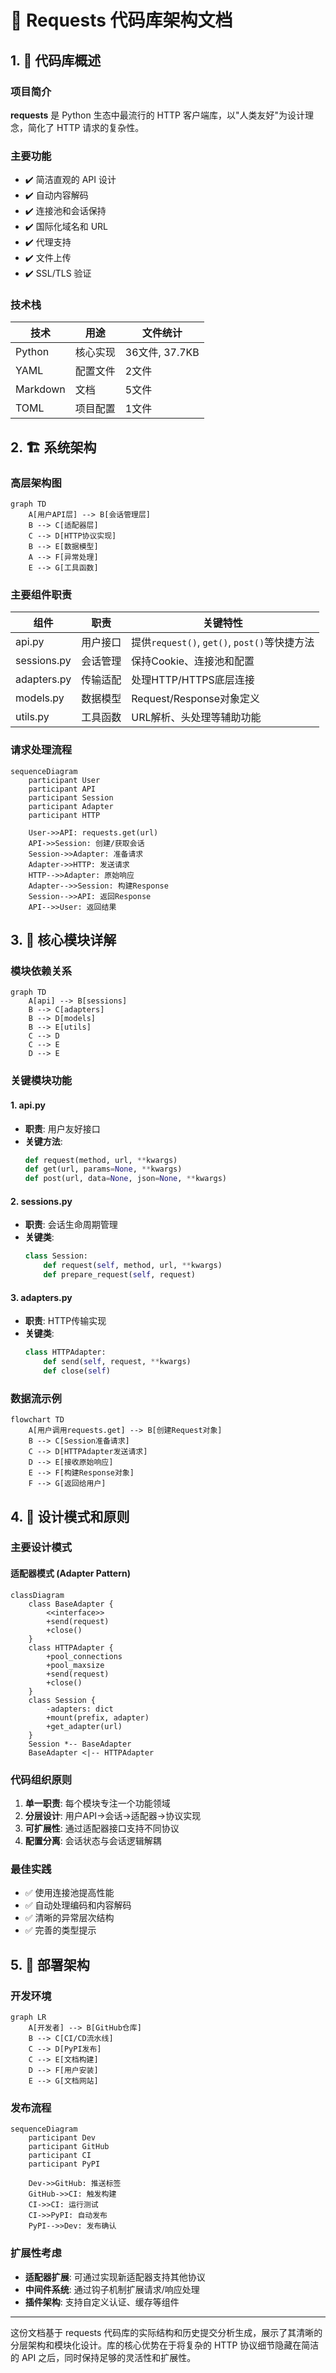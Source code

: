 # 🚀 Requests 代码库架构文档

## 1. 📌 代码库概述

### 项目简介
**requests** 是 Python 生态中最流行的 HTTP 客户端库，以"人类友好"为设计理念，简化了 HTTP 请求的复杂性。

### 主要功能
- ✔️ 简洁直观的 API 设计
- ✔️ 自动内容解码
- ✔️ 连接池和会话保持
- ✔️ 国际化域名和 URL
- ✔️ 代理支持
- ✔️ 文件上传
- ✔️ SSL/TLS 验证

### 技术栈
| 技术 | 用途 | 文件统计 |
|------|------|---------|
| Python | 核心实现 | 36文件, 37.7KB |
| YAML | 配置文件 | 2文件 |
| Markdown | 文档 | 5文件 |
| TOML | 项目配置 | 1文件 |

## 2. 🏗️ 系统架构

### 高层架构图
```mermaid
graph TD
    A[用户API层] --> B[会话管理层]
    B --> C[适配器层]
    C --> D[HTTP协议实现]
    B --> E[数据模型]
    A --> F[异常处理]
    E --> G[工具函数]
```

### 主要组件职责
| 组件 | 职责 | 关键特性 |
|------|------|---------|
| api.py | 用户接口 | 提供`request()`, `get()`, `post()`等快捷方法 |
| sessions.py | 会话管理 | 保持Cookie、连接池和配置 |
| adapters.py | 传输适配 | 处理HTTP/HTTPS底层连接 |
| models.py | 数据模型 | Request/Response对象定义 |
| utils.py | 工具函数 | URL解析、头处理等辅助功能 |

### 请求处理流程
```mermaid
sequenceDiagram
    participant User
    participant API
    participant Session
    participant Adapter
    participant HTTP
    
    User->>API: requests.get(url)
    API->>Session: 创建/获取会话
    Session->>Adapter: 准备请求
    Adapter->>HTTP: 发送请求
    HTTP-->>Adapter: 原始响应
    Adapter-->>Session: 构建Response
    Session-->>API: 返回Response
    API-->>User: 返回结果
```

## 3. 🧩 核心模块详解

### 模块依赖关系
```mermaid
graph TD
    A[api] --> B[sessions]
    B --> C[adapters]
    B --> D[models]
    B --> E[utils]
    C --> D
    C --> E
    D --> E
```

### 关键模块功能

#### 1. api.py
- **职责**: 用户友好接口
- **关键方法**:
  ```python
  def request(method, url, **kwargs)
  def get(url, params=None, **kwargs)
  def post(url, data=None, json=None, **kwargs)
  ```

#### 2. sessions.py
- **职责**: 会话生命周期管理
- **关键类**:
  ```python
  class Session:
      def request(self, method, url, **kwargs)
      def prepare_request(self, request)
  ```

#### 3. adapters.py
- **职责**: HTTP传输实现
- **关键类**:
  ```python
  class HTTPAdapter:
      def send(self, request, **kwargs)
      def close(self)
  ```

### 数据流示例
```mermaid
flowchart TD
    A[用户调用requests.get] --> B[创建Request对象]
    B --> C[Session准备请求]
    C --> D[HTTPAdapter发送请求]
    D --> E[接收原始响应]
    E --> F[构建Response对象]
    F --> G[返回给用户]
```

## 4. 🎨 设计模式和原则

### 主要设计模式

#### 适配器模式 (Adapter Pattern)
```mermaid
classDiagram
    class BaseAdapter {
        <<interface>>
        +send(request)
        +close()
    }
    class HTTPAdapter {
        +pool_connections
        +pool_maxsize
        +send(request)
        +close()
    }
    class Session {
        -adapters: dict
        +mount(prefix, adapter)
        +get_adapter(url)
    }
    Session *-- BaseAdapter
    BaseAdapter <|-- HTTPAdapter
```

### 代码组织原则
1. **单一职责**: 每个模块专注一个功能领域
2. **分层设计**: 用户API→会话→适配器→协议实现
3. **可扩展性**: 通过适配器接口支持不同协议
4. **配置分离**: 会话状态与会话逻辑解耦

### 最佳实践
- ✅ 使用连接池提高性能
- ✅ 自动处理编码和内容解码
- ✅ 清晰的异常层次结构
- ✅ 完善的类型提示

## 5. 🚀 部署架构

### 开发环境
```mermaid
graph LR
    A[开发者] --> B[GitHub仓库]
    B --> C[CI/CD流水线]
    C --> D[PyPI发布]
    C --> E[文档构建]
    D --> F[用户安装]
    E --> G[文档网站]
```

### 发布流程
```mermaid
sequenceDiagram
    participant Dev
    participant GitHub
    participant CI
    participant PyPI
    
    Dev->>GitHub: 推送标签
    GitHub->>CI: 触发构建
    CI->>CI: 运行测试
    CI->>PyPI: 自动发布
    PyPI-->>Dev: 发布确认
```

### 扩展性考虑
- **适配器扩展**: 可通过实现新适配器支持其他协议
- **中间件系统**: 通过钩子机制扩展请求/响应处理
- **插件架构**: 支持自定义认证、缓存等组件

---

这份文档基于 requests 代码库的实际结构和历史提交分析生成，展示了其清晰的分层架构和模块化设计。库的核心优势在于将复杂的 HTTP 协议细节隐藏在简洁的 API 之后，同时保持足够的灵活性和扩展性。